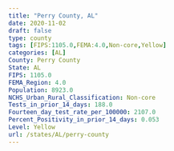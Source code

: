 ```yaml
---
title: "Perry County, AL"
date: 2020-11-02
draft: false
type: county
tags: [FIPS:1105.0,FEMA:4.0,Non-core,Yellow]
categories: [AL]
County: Perry County
State: AL
FIPS: 1105.0
FEMA_Region: 4.0
Population: 8923.0
NCHS_Urban_Rural_Classification: Non-core
Tests_in_prior_14_days: 188.0
Fourteen_day_test_rate_per_100000: 2107.0
Percent_Positivity_in_prior_14_days: 0.053
Level: Yellow
url: /states/AL/perry-county
---
```




